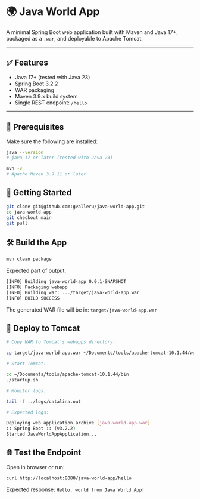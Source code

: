 # 🌍 Java World App

A minimal Spring Boot web application built with Maven and Java 17+, packaged as a `.war`, and deployable to Apache Tomcat.

---

## ✅ Features

- Java 17+ (tested with Java 23)
- Spring Boot 3.2.2
- WAR packaging
- Maven 3.9.x build system
- Single REST endpoint: `/hello`

---

## 🔧 Prerequisites

Make sure the following are installed:

```bash
java --version
# java 17 or later (tested with Java 23)

mvn -v
# Apache Maven 3.9.11 or later
```

## 🚀 Getting Started

```bash
git clone git@github.com:gvalleru/java-world-app.git
cd java-world-app
git checkout main
git pull
```

## 🛠 Build the App

```bash
mvn clean package
```

Expected part of output:

```bash
[INFO] Building java-world-app 0.0.1-SNAPSHOT
[INFO] Packaging webapp
[INFO] Building war: .../target/java-world-app.war
[INFO] BUILD SUCCESS
```

The generated WAR file will be in: `target/java-world-app.war`

## 🧩 Deploy to Tomcat

```bash
# Copy WAR to Tomcat’s webapps directory:

cp target/java-world-app.war ~/Documents/tools/apache-tomcat-10.1.44/webapps/

# Start Tomcat:

cd ~/Documents/tools/apache-tomcat-10.1.44/bin
./startup.sh

# Monitor logs:

tail -f ../logs/catalina.out

# Expected logs:

Deploying web application archive [java-world-app.war]
:: Spring Boot :: (v3.2.2)
Started JavaWorldAppApplication...
```

## 🌐 Test the Endpoint

Open in browser or run:

```bash
curl http://localhost:8080/java-world-app/hello
```

Expected response: `Hello, world from Java World App!`
